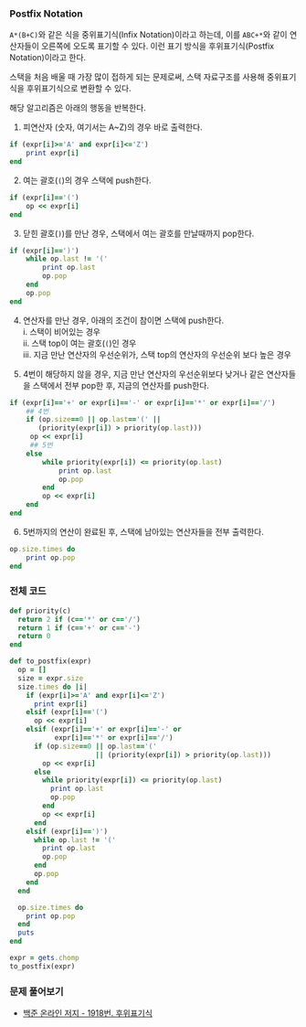 ### Postfix Notation

`A*(B+C)`와 같은 식을 중위표기식(Infix Notation)이라고 하는데, 이를 `ABC+*`와 같이 연산자들이 오른쪽에 오도록 표기할 수 있다. 이런 표기 방식을 후위표기식(Postfix Notation)이라고 한다. 

<router-link to="../DataStructure/kor-stack">스택</router-link>을 처음 배울 때 가장 많이 접하게 되는 문제로써, 스택 자료구조를 사용해 중위표기식을 후위표기식으로 변환할 수 있다.

해당 알고리즘은 아래의 행동을 반복한다.
1. 피연산자 (숫자, 여기서는 A~Z)의 경우 바로 출력한다.
```rb
if (expr[i]>='A' and expr[i]<='Z') 
    print expr[i]
end
```
2. 여는 괄호(`(`)의 경우 스택에 push한다.
```rb
if (expr[i]=='(')
    op << expr[i]
end
```
3. 닫힌 괄호(`)`)를 만난 경우, 스택에서 여는 괄호를 만날때까지 pop한다.
```rb
if (expr[i]==')')
    while op.last != '('
        print op.last 
        op.pop
    end
    op.pop
end
```
4. 연산자를 만난 경우, 아래의 조건이 참이면 스택에 push한다. <br>
  i. 스택이 비어있는 경우<br>
  ii. 스택 top이 여는 괄호(`(`)인 경우<br>
  iii. 지금 만난 연산자의 우선순위가, 스택 top의 연산자의 우선순위 보다 높은 경우<br>

5. 4번이 해당하지 않을 경우, 지금 만난 연산자의 우선순위보다 낮거나 같은 연산자들을 스택에서 전부 pop한 후, 지금의 연산자를 push한다.
```rb
if (expr[i]=='+' or expr[i]=='-' or expr[i]=='*' or expr[i]=='/')
    ## 4번
    if (op.size==0 || op.last=='(' || 
       (priority(expr[i]) > priority(op.last)))
     op << expr[i] 
     ## 5번
    else 
        while priority(expr[i]) <= priority(op.last)
            print op.last 
            op.pop 
        end
        op << expr[i]
    end
end
```

6. 5번까지의 연산이 완료된 후, 스택에 남아있는 연산자들을 전부 출력한다.
```rb
op.size.times do
    print op.pop
end
```

### 전체 코드
```rb
def priority(c)
  return 2 if (c=='*' or c=='/')
  return 1 if (c=='+' or c=='-')
  return 0
end

def to_postfix(expr)
  op = []
  size = expr.size
  size.times do |i|
    if (expr[i]>='A' and expr[i]<='Z') 
      print expr[i]
    elsif (expr[i]=='(')
      op << expr[i]
    elsif (expr[i]=='+' or expr[i]=='-' or 
           expr[i]=='*' or expr[i]=='/')
      if (op.size==0 || op.last=='(' 
                     || (priority(expr[i]) > priority(op.last)))
        op << expr[i] 
      else 
        while priority(expr[i]) <= priority(op.last)
          print op.last 
          op.pop 
        end
        op << expr[i]
      end
    elsif (expr[i]==')')
      while op.last != '('
        print op.last 
        op.pop
      end
      op.pop
    end
  end

  op.size.times do
    print op.pop
  end
  puts
end

expr = gets.chomp
to_postfix(expr)
```

### 문제 풀어보기
- <a href="https://www.acmicpc.net/problem/1918">백준 온라인 저지 - 1918번. 후위표기식</a>